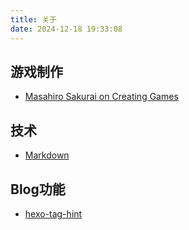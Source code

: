 ```yaml
---
title: 关于
date: 2024-12-18 19:33:08
---
```


## 游戏制作

* [Masahiro Sakurai on Creating Games](https://www.youtube.com/c/sora_sakurai_en)

## 技术

* [Markdown](https://www.w3schools.io/file/markdown-introduction/)

## Blog功能

* [hexo-tag-hint](https://github.com/etigerstudio/hexo-tag-hint)
